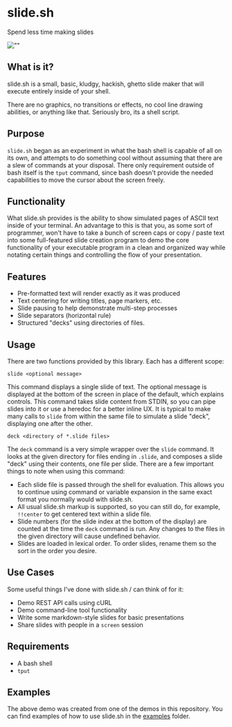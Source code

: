 slide.sh
========

Spend less time making slides

![""](https://raw.githubusercontent.com/ryanuber/slide.sh/master/examples/demo.gif)

What is it?
-----------

slide.sh is a small, basic, kludgy, hackish, ghetto slide maker that
will execute entirely inside of your shell.

There are no graphics, no transitions or effects, no cool line
drawing abilities, or anything like that. Seriously bro, its a shell
script.

Purpose
-------

`slide.sh` began as an experiment in what the bash shell is capable of all on
its own, and attempts to do something cool without assuming that there are a
slew of commands at your disposal. There only requirement outside of bash itself
is the `tput` command, since bash doesn't provide the needed capabilities to
move the cursor about the screen freely.

Functionality
-------------

What slide.sh provides is the ability to show simulated pages of ASCII text
inside of your terminal. An advantage to this is that you, as some sort
of programmer, won't have to take a bunch of screen caps or copy /
paste text into some full-featured slide creation program to demo the
core functionality of your executable program in a clean and organized
way while notating certain things and controlling the flow of your
presentation.

Features
--------

* Pre-formatted text will render exactly as it was produced
* Text centering for writing titles, page markers, etc.
* Slide pausing to help demonstrate multi-step processes
* Slide separators (horizontal rule)
* Structured "decks" using directories of files.

Usage
-----

There are two functions provided by this library. Each has a different scope:

```
slide <optional message>
```

This command displays a single slide of text. The optional message is displayed
at the bottom of the screen in place of the default, which explains controls.
This command takes slide content from STDIN, so you can pipe slides into it or
use a heredoc for a better inline UX. It is typical to make many calls to
`slide` from within the same file to simulate a slide "deck", displaying one
after the other.

```
deck <directory of *.slide files>
```

The `deck` command is a very simple wrapper over the `slide` command. It looks
at the given directory for files ending in `.slide`, and composes a slide "deck"
using their contents, one file per slide. There are a few important things to
note when using this command:

* Each slide file is passed through the shell for evaluation. This allows you
  to continue using command or variable expansion in the same exact format you
  normally would with slide.sh.
* All usual slide.sh markup is supported, so you can still do, for example,
  `!!center` to get centered text within a slide file.
* Slide numbers (for the slide index at the bottom of the display) are counted
  at the time the `deck` command is run. Any changes to the files in the given
  directory will cause undefined behavior.
* Slides are loaded in lexical order. To order slides, rename them so the sort
  in the order you desire.

Use Cases
---------

Some useful things I've done with slide.sh / can think of for it:

* Demo REST API calls using cURL
* Demo command-line tool functionality
* Write some markdown-style slides for basic presentations
* Share slides with people in a `screen` session

Requirements
------------

* A bash shell
* `tput`

Examples
--------

The above demo was created from one of the demos in this repository. You can
find examples of how to use slide.sh in the [examples](examples) folder.
